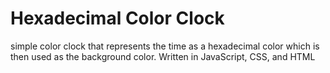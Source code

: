# Hexadecimal Color Clock
simple color clock that represents the time as a hexadecimal color which is then used as the background color. Written in JavaScript, CSS, and HTML
